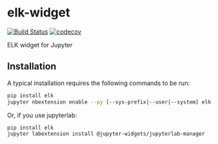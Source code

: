 
# elk-widget

[![Build Status](https://travis-ci.org/gtri/elk-widget.svg?branch=master)](https://travis-ci.org/gtri/elk)
[![codecov](https://codecov.io/gh/gtri/elk-widget/branch/master/graph/badge.svg)](https://codecov.io/gh/gtri/elk-widget)


ELK widget for Jupyter

## Installation

A typical installation requires the following commands to be run:

```bash
pip install elk
jupyter nbextension enable --py [--sys-prefix|--user|--system] elk
```

Or, if you use jupyterlab:

```bash
pip install elk
jupyter labextension install @jupyter-widgets/jupyterlab-manager
```
